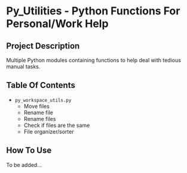 # Py_Utilities - Python Functions For Personal/Work Help

## Project Description

Multiple Python modules containing functions to help deal with tedious manual tasks.

## Table Of Contents

- `py_workspace_utils.py`
    - Move files
    - Rename file
    - Rename files
    - Check if files are the same
    - File organizer/sorter

## How To Use

To be added...

